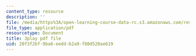 ```yaml
---
content_type: resource
description: ''
file: /media/https%3A/open-learning-course-data-rc.s3.amazonaws.com/res-2-006-girls-who-build-cameras-summer-2016/20f3f2bf9ba6eeddb2a9f80d520ae619_KhY97qoDPMg.pdf
file_type: application/pdf
resourcetype: Document
title: 3play pdf file
uid: 20f3f2bf-9ba6-eedd-b2a9-f80d520ae619
---
```

